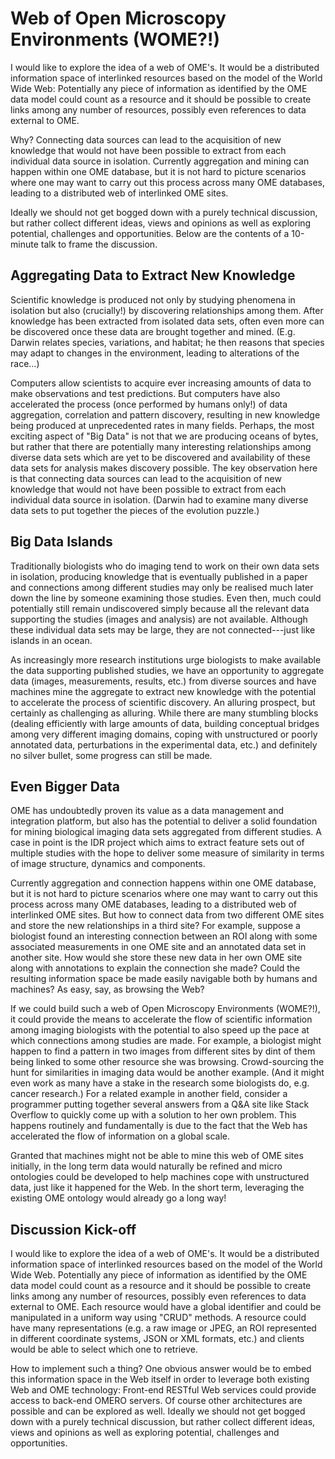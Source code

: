 Web of Open Microscopy Environments (WOME?!)
===================================
I would like to explore the idea of a web of OME's. It would be a distributed
information space of interlinked resources based on the model of the World Wide
Web: Potentially any piece of information as identified by the OME data model
could count as a resource and it should be possible to create links among any
number of resources, possibly even references to data external to OME.

Why? Connecting data sources can lead to the acquisition of new knowledge that
would not have been possible to extract from each individual data source in
isolation. Currently aggregation and mining can happen within one OME database,
but it is not hard to picture scenarios where one may want to carry out this
process across many OME databases, leading to a distributed web of interlinked
OME sites.

Ideally we should not get bogged down with a purely technical discussion,
but rather collect different ideas, views and opinions as well as exploring
potential, challenges and opportunities.
Below are the contents of a 10-minute talk to frame the discussion.


Aggregating Data to Extract New Knowledge
-----------------------------------------
Scientific knowledge is produced not only by studying phenomena in isolation
but also (crucially!) by discovering relationships among them. After knowledge
has been extracted from isolated data sets, often even more can be discovered
once these data are brought together and mined.
(E.g. Darwin relates species, variations, and habitat; he then reasons that
species may adapt to changes in the environment, leading to alterations of
the race...)

Computers allow scientists to acquire ever increasing amounts of data to make
observations and test predictions. But computers have also accelerated the
process (once performed by humans only!) of data aggregation, correlation and
pattern discovery, resulting in new knowledge being produced at unprecedented
rates in many fields.
Perhaps, the most exciting aspect of "Big Data" is not that we are producing
oceans of bytes, but rather that there are potentially many interesting
relationships among diverse data sets which are yet to be discovered and
availability of these data sets for analysis makes discovery possible.
The key observation here is that connecting data sources can lead to the
acquisition of new knowledge that would not have been possible to extract
from each individual data source in isolation.
(Darwin had to examine many diverse data sets to put together the pieces of
the evolution puzzle.)


Big Data Islands
----------------
Traditionally biologists who do imaging tend to work on their own data sets
in isolation, producing knowledge that is eventually published in a paper and
connections among different studies may only be realised much later down the
line by someone examining those studies. Even then, much could potentially
still remain undiscovered simply because all the relevant data supporting the
studies (images and analysis) are not available. Although these individual data
sets may be large, they are not connected---just like islands in an ocean.

As increasingly more research institutions urge biologists to make available
the data supporting published studies, we have an opportunity to aggregate
data (images, measurements, results, etc.) from diverse sources and have
machines mine the aggregate to extract new knowledge with the potential to
accelerate the process of scientific discovery.
An alluring prospect, but certainly as challenging as alluring. While there
are many stumbling blocks (dealing efficiently with large amounts of data,
building conceptual bridges among very different imaging domains, coping with
unstructured or poorly annotated data, perturbations in the experimental data,
etc.) and definitely no silver bullet, some progress can still be made.


Even Bigger Data
----------------
OME has undoubtedly proven its value as a data management and integration
platform, but also has the potential to deliver a solid foundation for mining
biological imaging data sets aggregated from different studies. A case in point
is the IDR project which aims to extract feature sets out of multiple studies
with the hope to deliver some measure of similarity in terms of image structure,
dynamics and components.

Currently aggregation and connection happens within one OME database, but it
is not hard to picture scenarios where one may want to carry out this process
across many OME databases, leading to a distributed web of interlinked OME
sites. But how to connect data from two different OME sites and store the
new relationships in a third site? For example, suppose a biologist found an
interesting connection between an ROI along with some associated measurements
in one OME site and an annotated data set in another site. How would she store
these new data in her own OME site along with annotations to explain the
connection she made? Could the resulting information space be made easily
navigable both by humans and machines? As easy, say, as browsing the Web?

If we could build such a web of Open Microscopy Environments (WOME?!), it
could provide the means to accelerate the flow of scientific information
among imaging biologists with the potential to also speed up the pace at
which connections among studies are made. For example, a biologist might
happen to find a pattern in two images from different sites by dint of
them being linked to some other resource she was browsing. Crowd-sourcing
the hunt for similarities in imaging data would be another example. (And
it might even work as many have a stake in the research some biologists do,
e.g. cancer research.) For a related example in another field, consider a
programmer putting together several answers from a Q&A site like Stack
Overflow to quickly come up with a solution to her own problem. This
happens routinely and fundamentally is due to the fact that the Web
has accelerated the flow of information on a global scale.

Granted that machines might not be able to mine this web of OME sites
initially, in the long term data would naturally be refined and micro
ontologies could be developed to help machines cope with unstructured
data, just like it happened for the Web. In the short term, leveraging
the existing OME ontology would already go a long way!


Discussion Kick-off
-------------------
I would like to explore the idea of a web of OME's. It would be a distributed
information space of interlinked resources based on the model of the World Wide
Web. Potentially any piece of information as identified by the OME data model
could count as a resource and it should be possible to create links among any
number of resources, possibly even references to data external to OME.
Each resource would have a global identifier and could be manipulated in a
uniform way using "CRUD" methods. A resource could have many representations
(e.g. a raw image or JPEG, an ROI represented in different coordinate systems,
JSON or XML formats, etc.) and clients would be able to select which one to
retrieve.

How to implement such a thing? One obvious answer would be to embed this
information space in the Web itself in order to leverage both existing Web
and OME technology: Front-end RESTful Web services could provide access to
back-end OMERO servers. Of course other architectures are possible and can
be explored as well. Ideally we should not get bogged down with a purely
technical discussion, but rather collect different ideas, views and opinions
as well as exploring potential, challenges and opportunities.
